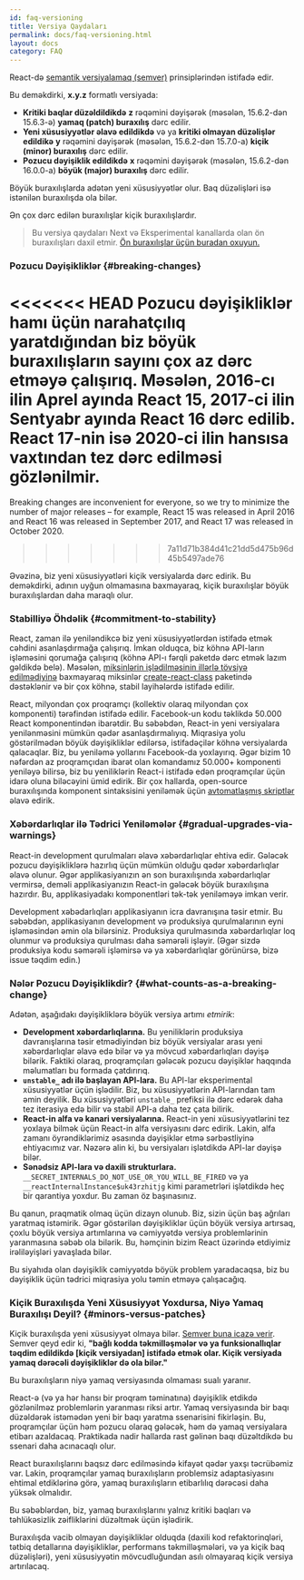 ```yaml
---
id: faq-versioning
title: Versiya Qaydaları
permalink: docs/faq-versioning.html
layout: docs
category: FAQ
---
```


React-də [semantik versiyalamaq (semver)](https://semver.org/) prinsiplərindən istifadə edir.

Bu deməkdirki, **x.y.z** formatlı versiyada:

* **Kritiki baqlar düzəldildikdə** **z** rəqəmini dəyişərək (məsələn, 15.6.2-dən 15.6.3-ə) **yamaq (patch) buraxılış** dərc edilir.
* **Yeni xüsusiyyətlər əlavə edildikdə** və ya **kritiki olmayan düzəlişlər edildikə** **y** rəqəmini dəyişərək (məsələn, 15.6.2-dən 15.7.0-a) **kiçik (minor) buraxılış** dərc edilir.
* **Pozucu dəyişiklik edildikdə** **x** rəqəmini dəyişərək (məsələn, 15.6.2-dən 16.0.0-a) **böyük (major) buraxılış** dərc edilir.

Böyük buraxılışlarda adətən yeni xüsusiyyətlər olur. Baq düzəlişləri isə istənilən buraxılışda ola bilər.

Ən çox dərc edilən buraxılışlar kiçik buraxılışlardır.

> Bu versiya qaydaları Next və Eksperimental kanallarda olan ön buraxılışları daxil etmir. [Ön buraxılışlar üçün buradan oxuyun.](/docs/release-channels.html)

### Pozucu Dəyişikliklər {#breaking-changes}

<<<<<<< HEAD
Pozucu dəyişikliklər hamı üçün narahatçılıq yaratdığından biz böyük buraxılışların sayını çox az dərc etməyə çalışırıq. Məsələn, 2016-cı ilin Aprel ayında React 15, 2017-ci ilin Sentyabr ayında React 16 dərc edilib. React 17-nin isə 2020-ci ilin hansısa vaxtından tez dərc edilməsi gözlənilmir.
=======
Breaking changes are inconvenient for everyone, so we try to minimize the number of major releases – for example, React 15 was released in April 2016 and React 16 was released in September 2017, and React 17 was released in October 2020.
>>>>>>> 7a11d71b384d41c21dd5d475b96d45b5497ade76

Əvəzinə, biz yeni xüsusiyyətləri kiçik versiyalarda dərc edirik. Bu deməkdirki, adının uyğun olmamasına baxmayaraq, kiçik buraxılışlar böyük buraxılışlardan daha maraqlı olur.

### Stabilliyə Öhdəlik {#commitment-to-stability}

React, zaman ilə yeniləndikcə biz yeni xüsusiyyətlərdən istifadə etmək cəhdini asanlaşdırmağa çalışırıq. İmkan olduqca, biz köhnə API-ların işləməsini qorumağa çalışırıq (köhnə API-ı fərqli paketdə dərc etmək lazım gəldikdə belə). Məsələn, [miksinlərin işlədilməsinin illərlə tövsiyə edilmədiyinə](/blog/2016/07/13/mixins-considered-harmful.html) baxmayaraq miksinlər [create-react-class](/docs/react-without-es6.html#mixins) paketində dəstəklənir və bir çox köhnə, stabil layihələrdə istifadə edilir.

React, milyondan çox proqramçı (kollektiv olaraq milyondan çox komponenti) tərəfindən istifadə edilir. Facebook-un kodu təklikdə 50.000 React komponentindən ibarətdir. Bu səbəbdən, React-in yeni versiyalara yenilənməsini mümkün qədər asanlaşdırmalıyıq. Miqrasiya yolu göstərilmədən böyük dəyişikliklər edilərsə, istifadəçilər köhnə versiyalarda qalacaqlar. Biz, bu yeniləmə yollarını Facebook-da yoxlayırıq. Əgər bizim 10 nəfərdən az proqramçıdan ibarət olan komandamız 50.000+ komponenti yeniləyə bilirsə, biz bu yeniliklərin React-i istifadə edən proqramçılar üçün idarə oluna biləcəyini ümid edirik. Bir çox hallarda, open-source buraxılışında komponent sintaksisini yeniləmək üçün [avtomatlaşmış skriptlər](https://github.com/reactjs/react-codemod) əlavə edirik.

### Xəbərdarlıqlar ilə Tədrici Yeniləmələr {#gradual-upgrades-via-warnings}

React-in development qurulmaları əlavə xəbərdarlıqlar ehtiva edir. Gələcək pozucu dəyişikliklərə hazırlıq üçün mümkün olduğu qədər xəbərdarlıqlar əlavə olunur. Əgər applikasiyanızın ən son buraxılışında xəbərdarlıqlar vermirsə, deməli applikasiyanızın React-in gələcək böyük buraxılışına hazırdır. Bu, applikasiyadakı komponentləri tək-tək yeniləməyə imkan verir.

Development xəbədarlıqları applikasiyanın icra davranışına təsir etmir. Bu səbəbdən, applikasiyanın development və produksiya qurulmalarının eyni işləməsindən əmin ola bilərsiniz. Produksiya qurulmasında xəbərdarlıqlar loq olunmur və produksiya qurulması daha səmərəli işləyir. (Əgər sizdə produksiya kodu səmərəli işləmirsə və ya xəbərdarlıqlar görünürsə, bizə issue təqdim edin.)

### Nələr Pozucu Dəyişiklikdir? {#what-counts-as-a-breaking-change}

Adətən, aşağıdakı dəyişikliklərə böyük versiya artımı *etmirik*:

* **Development xəbərdarlıqlarına.** Bu yeniliklərin produksiya davranışlarına təsir etmədiyindən biz böyük versiyalar arası yeni xəbərdarlıqlar əlavə edə bilər və ya mövcud xəbərdarlıqları dəyişə bilərik. Faktiki olaraq, proqramçıları gələcək pozucu dəyişiklər haqqında məlumatları bu formada çatdırırıq.
* **`unstable_` adı ilə başlayan API-lara.** Bu API-lar eksperimental xüsusiyyətlər üçün işlədilir. Biz, bu xüsusiyyətlərin API-larından tam əmin deyilik. Bu xüsusiyyətləri `unstable_` prefiksi ilə dərc edərək daha tez iterasiya edə bilir və stabil API-a daha tez çata bilirik.
* **React-in alfa və kanari versiyalarına.** React-in yeni xüsusiyyətlərini tez yoxlaya bilmək üçün React-in alfa versiyasını dərc edirik. Lakin, alfa zamanı öyrəndiklərimiz əsasında dəyişiklər etmə sərbəstliyinə ehtiyacımız var. Nəzərə alin ki, bu versiyaları işlətdikdə API-lar dəyişə bilər.
* **Sənədsiz API-lara və daxili strukturlara.** `__SECRET_INTERNALS_DO_NOT_USE_OR_YOU_WILL_BE_FIRED` və ya `__reactInternalInstance$uk43rzhitjg` kimi parametrləri işlətdikdə heç bir qarantiya yoxdur. Bu zaman öz başınasınız.

Bu qanun, praqmatik olmaq üçün dizayn olunub. Biz, sizin üçün baş ağrıları yaratmaq istəmirik. Əgər göstərilən dəyişikliklər üçün böyük versiya artırsaq, çoxlu böyük versiya artımlarına və cəmiyyətdə versiya problemlərinin yaranmasına səbəb ola bilərik. Bu, həmçinin bizim React üzərində etdiyimiz irəliləyişləri yavaşlada bilər.

Bu siyahıda olan dəyişiklik cəmiyyətdə böyük problem yaradacaqsa, biz bu dəyişiklik üçün tədrici miqrasiya yolu təmin etməyə çalışacağıq.

### Kiçik Buraxılışda Yeni Xüsusiyyət Yoxdursa, Niyə Yamaq Buraxılışı Deyil? {#minors-versus-patches}

Kiçik buraxılışda yeni xüsusiyyət olmaya bilər. [Semver buna icazə verir](https://semver.org/#spec-item-7). Semver qeyd edir ki, **"bağlı kodda təkmilləşmələr və ya funksionallıqlar təqdim edildikdə [kiçik versiyadan] istifadə etmək olar. Kiçik versiyada yamaq dərəcəli dəyişikliklər də ola bilər."**

Bu buraxılışların niyə yamaq versiyasında olmaması sualı yaranır.

React-ə (və ya hər hansı bir proqram təminatına) dəyişiklik etdikdə gözlənilməz problemlərin yaranması riksi artır. Yamaq versiyasında bir baqı düzəldərək istəmədən yeni bir baqı yaratma ssenarisini fikirləşin. Bu, proqramçılar üçün həm pozucu olaraq gələcək, həm də yamaq versiyalara etibarı azaldacaq. Praktikada nadir hallarda rast gəlinən baqı düzəltdikdə bu ssenari daha acınacaqlı olur.

React buraxılışlarını baqsız dərc edilməsində kifayət qədər yaxşı təcrübəmiz var. Lakin, proqramçılar yamaq buraxılışların problemsiz adaptasiyasını ehtimal etdiklərinə görə, yamaq buraxılışların etibarlılıq dərəcəsi daha yüksək olmalıdır.

Bu səbəblərdən, biz, yamaq buraxılışlarını yalnız kritiki baqları və təhlükəsizlik zəifliklərini düzəltmək üçün işlədirik.

Buraxılışda vacib olmayan dəyişikliklər olduqda (daxili kod refaktorinqləri, tətbiq detallarına dəyişikliklər, performans təkmilləşmələri, və ya kiçik baq düzəlişləri), yeni xüsusiyyətin mövcudluğundan asılı olmayaraq kiçik versiya artırılacaq.
